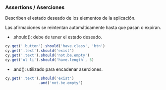 ### Assertions / Aserciones

Describen el estado deseado de los elementos de la aplicación.

Las afirmaciones se reintentan automáticamente hasta que pasan o expiran.

* .should(): debe de tener el estado deseado.
```typescript
cy.get('.button').should('have.class', 'btn')
cy.get('.text').should('exist')
cy.get('.text').should('not.be.empty')
cy.get('ul li').should('have.length', 5)
```
* .and(): utilizado para encadenar aserciones.
```typescript
cy.get('.text').should('exist')
               .and('not.be.empty')
```